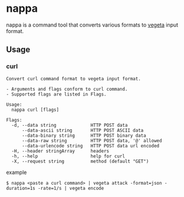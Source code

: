 # nappa

nappa is a command tool that converts various formats to [vegeta](https://github.com/tsenart/vegeta) input format.

## Usage

### curl

```
Convert curl command format to vegeta input format.

- Arguments and flags conform to curl command.
- Supported flags are listed in Flags.

Usage:
  nappa curl [flags]

Flags:
  -d, --data string             HTTP POST data
      --data-ascii string       HTTP POST ASCII data
      --data-binary string      HTTP POST binary data
      --data-raw string         HTTP POST data, '@' allowed
      --data-urlencode string   HTTP POST data url encoded
  -H, --header stringArray      headers
  -h, --help                    help for curl
  -X, --request string          method (default "GET")
```

example

```
$ nappa <paste a curl command> | vegeta attack -format=json -duration=1s -rate=1/s | vegeta encode
```
